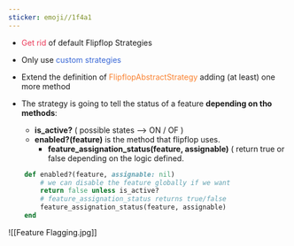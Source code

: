 ```yaml
---
sticker: emoji//1f4a1
---
```

- <span style='color:#eb3b5a'>Get rid</span> of default Flipflop Strategies
- Only use <span style='color:#3867d6'>custom strategies</span>

- Extend the definition of <span style='color:#fa8231'>FlipflopAbstractStrategy</span> adding (at least) one more method
- The strategy is going to tell the status of a feature **depending on tho methods**:

	- **is_active?** ( possible states --> ON / OF )
	- **enabled?(feature)** is the method that flipflop uses.
		- **feature_assignation_status(feature, assignable)** ( return true or false depending on the logic defined.
		  
```rb
	def enabled?(feature, assignable: nil)
		# we can disable the feature globally if we want
		return false unless is_active?
		# feature_assignation_status returns true/false 
		feature_assignation_status(feature, assignable)
	end
```

![[Feature Flagging.jpg]]
